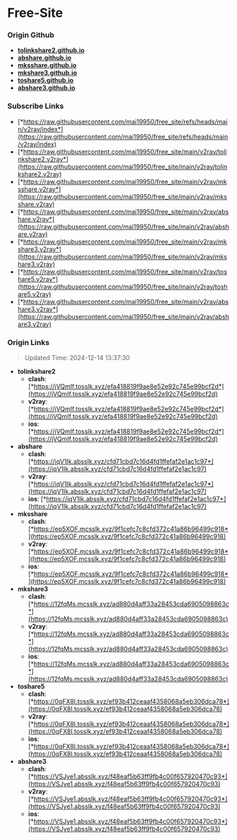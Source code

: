 # Free-Site

### Origin Github

- [**tolinkshare2.github.io**](https://github.com/tolinkshare2/tolinkshare2.github.io)
- [**abshare.github.io**](https://github.com/abshare/abshare.github.io)
- [**mksshare.github.io**](https://github.com/mksshare/mksshare.github.io)
- [**mkshare3.github.io**](https://github.com/mkshare3/mkshare3.github.io)
- [**toshare5.github.io**](https://github.com/toshare5/toshare5.github.io)
- [**abshare3.github.io**](https://github.com/abshare3/abshare3.github.io)

### Subscribe Links

- [*https://raw.githubusercontent.com/mai19950/free_site/refs/heads/main/v2ray/index*](https://raw.githubusercontent.com/mai19950/free_site/refs/heads/main/v2ray/index)
- [*https://raw.githubusercontent.com/mai19950/free_site/main/v2ray/tolinkshare2.v2ray*](https://raw.githubusercontent.com/mai19950/free_site/main/v2ray/tolinkshare2.v2ray)
- [*https://raw.githubusercontent.com/mai19950/free_site/main/v2ray/mksshare.v2ray*](https://raw.githubusercontent.com/mai19950/free_site/main/v2ray/mksshare.v2ray)
- [*https://raw.githubusercontent.com/mai19950/free_site/main/v2ray/abshare.v2ray*](https://raw.githubusercontent.com/mai19950/free_site/main/v2ray/abshare.v2ray)
- [*https://raw.githubusercontent.com/mai19950/free_site/main/v2ray/mkshare3.v2ray*](https://raw.githubusercontent.com/mai19950/free_site/main/v2ray/mkshare3.v2ray)
- [*https://raw.githubusercontent.com/mai19950/free_site/main/v2ray/toshare5.v2ray*](https://raw.githubusercontent.com/mai19950/free_site/main/v2ray/toshare5.v2ray)
- [*https://raw.githubusercontent.com/mai19950/free_site/main/v2ray/abshare3.v2ray*](https://raw.githubusercontent.com/mai19950/free_site/main/v2ray/abshare3.v2ray)

### Origin Links

> Updated Time: 2024-12-14 13:37:30

- **tolinkshare2**
  - **clash**: [*https://jVQmIf.tosslk.xyz/efa418819f9ae8e52e92c745e99bcf2d*](https://jVQmIf.tosslk.xyz/efa418819f9ae8e52e92c745e99bcf2d)
  - **v2ray**: [*https://jVQmIf.tosslk.xyz/efa418819f9ae8e52e92c745e99bcf2d*](https://jVQmIf.tosslk.xyz/efa418819f9ae8e52e92c745e99bcf2d)
  - **ios**: [*https://jVQmIf.tosslk.xyz/efa418819f9ae8e52e92c745e99bcf2d*](https://jVQmIf.tosslk.xyz/efa418819f9ae8e52e92c745e99bcf2d)
- **abshare**
  - **clash**: [*https://iqV1Ik.absslk.xyz/cfd71cbd7c16d4fd1ffefaf2e1ac1c97*](https://iqV1Ik.absslk.xyz/cfd71cbd7c16d4fd1ffefaf2e1ac1c97)
  - **v2ray**: [*https://iqV1Ik.absslk.xyz/cfd71cbd7c16d4fd1ffefaf2e1ac1c97*](https://iqV1Ik.absslk.xyz/cfd71cbd7c16d4fd1ffefaf2e1ac1c97)
  - **ios**: [*https://iqV1Ik.absslk.xyz/cfd71cbd7c16d4fd1ffefaf2e1ac1c97*](https://iqV1Ik.absslk.xyz/cfd71cbd7c16d4fd1ffefaf2e1ac1c97)
- **mksshare**
  - **clash**: [*https://ep5XOF.mcsslk.xyz/9f1cefc7c8cfd372c41a86b96499c918*](https://ep5XOF.mcsslk.xyz/9f1cefc7c8cfd372c41a86b96499c918)
  - **v2ray**: [*https://ep5XOF.mcsslk.xyz/9f1cefc7c8cfd372c41a86b96499c918*](https://ep5XOF.mcsslk.xyz/9f1cefc7c8cfd372c41a86b96499c918)
  - **ios**: [*https://ep5XOF.mcsslk.xyz/9f1cefc7c8cfd372c41a86b96499c918*](https://ep5XOF.mcsslk.xyz/9f1cefc7c8cfd372c41a86b96499c918)
- **mkshare3**
  - **clash**: [*https://12fqMs.mcsslk.xyz/ad880d4aff33a28453cda6905098863c*](https://12fqMs.mcsslk.xyz/ad880d4aff33a28453cda6905098863c)
  - **v2ray**: [*https://12fqMs.mcsslk.xyz/ad880d4aff33a28453cda6905098863c*](https://12fqMs.mcsslk.xyz/ad880d4aff33a28453cda6905098863c)
  - **ios**: [*https://12fqMs.mcsslk.xyz/ad880d4aff33a28453cda6905098863c*](https://12fqMs.mcsslk.xyz/ad880d4aff33a28453cda6905098863c)
- **toshare5**
  - **clash**: [*https://0qFX8I.tosslk.xyz/ef93b412ceaaf4358068a5eb306dca78*](https://0qFX8I.tosslk.xyz/ef93b412ceaaf4358068a5eb306dca78)
  - **v2ray**: [*https://0qFX8I.tosslk.xyz/ef93b412ceaaf4358068a5eb306dca78*](https://0qFX8I.tosslk.xyz/ef93b412ceaaf4358068a5eb306dca78)
  - **ios**: [*https://0qFX8I.tosslk.xyz/ef93b412ceaaf4358068a5eb306dca78*](https://0qFX8I.tosslk.xyz/ef93b412ceaaf4358068a5eb306dca78)
- **abshare3**
  - **clash**: [*https://VSJye1.absslk.xyz/f48eaf5b63ff9fb4c00f657920470c93*](https://VSJye1.absslk.xyz/f48eaf5b63ff9fb4c00f657920470c93)
  - **v2ray**: [*https://VSJye1.absslk.xyz/f48eaf5b63ff9fb4c00f657920470c93*](https://VSJye1.absslk.xyz/f48eaf5b63ff9fb4c00f657920470c93)
  - **ios**: [*https://VSJye1.absslk.xyz/f48eaf5b63ff9fb4c00f657920470c93*](https://VSJye1.absslk.xyz/f48eaf5b63ff9fb4c00f657920470c93)
